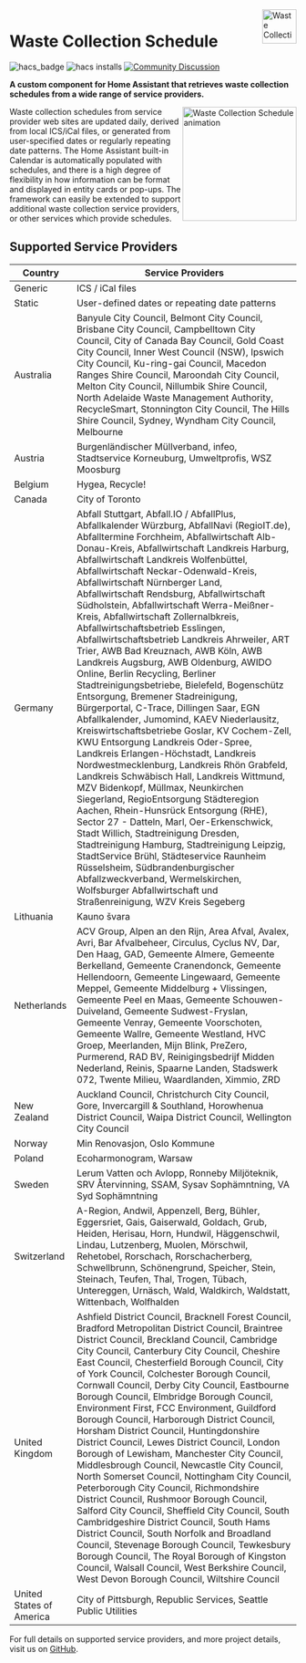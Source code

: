 <img src="https://raw.githubusercontent.com/mampfes/hacs_waste_collection_schedule/master/images/icon.png?raw=true" alt="Waste Collection Schedule logo" title="Waste Collection Schedule" align="right" height="60" />

# Waste Collection Schedule

![hacs_badge](https://img.shields.io/badge/HACS-Default-orange) ![hacs installs](https://img.shields.io/endpoint.svg?url=https%3A%2F%2Flauwbier.nl%2Fhacs%2Fwaste_collection_schedule) [![Community Discussion](https://img.shields.io/badge/Home%20Assistant%20Community-Discussion-orange)](https://community.home-assistant.io/t/waste-collection-schedule-framework/186492)

**A custom component for Home Assistant that retrieves waste collection schedules from a wide range of service providers.**

<img src="https://raw.githubusercontent.com/mampfes/hacs_waste_collection_schedule/master/images/wcs_animated.gif" alt="Waste Collection Schedule animation" title="Waste Collection Schedule" align="right" height="200" />

Waste collection schedules from service provider web sites are updated daily, derived from local ICS/iCal files, or generated from user-specified dates or regularly repeating date patterns. The Home Assistant built-in Calendar is automatically populated with schedules, and there is a high degree of flexibility in how information can be format and displayed in entity cards or pop-ups. The framework can easily be extended to support additional waste collection service providers, or other services which provide schedules.

## Supported Service Providers

| Country | Service Providers |
|--|--|
| Generic | ICS / iCal files |
| Static | User-defined dates or repeating date patterns |<!--Begin of country section-->
| Australia | Banyule City Council, Belmont City Council, Brisbane City Council, Campbelltown City Council, City of Canada Bay Council, Gold Coast City Council, Inner West Council (NSW), Ipswich City Council, Ku-ring-gai Council, Macedon Ranges Shire Council, Maroondah City Council, Melton City Council, Nillumbik Shire Council, North Adelaide Waste Management Authority, RecycleSmart, Stonnington City Council, The Hills Shire Council, Sydney, Wyndham City Council, Melbourne |
| Austria | Burgenländischer Müllverband, infeo, Stadtservice Korneuburg, Umweltprofis, WSZ Moosburg |
| Belgium | Hygea, Recycle! |
| Canada | City of Toronto |
| Germany | Abfall Stuttgart, Abfall.IO / AbfallPlus, Abfallkalender Würzburg, AbfallNavi (RegioIT.de), Abfalltermine Forchheim, Abfallwirtschaft Alb-Donau-Kreis, Abfallwirtschaft Landkreis Harburg, Abfallwirtschaft Landkreis Wolfenbüttel, Abfallwirtschaft Neckar-Odenwald-Kreis, Abfallwirtschaft Nürnberger Land, Abfallwirtschaft Rendsburg, Abfallwirtschaft Südholstein, Abfallwirtschaft Werra-Meißner-Kreis, Abfallwirtschaft Zollernalbkreis, Abfallwirtschaftsbetrieb Esslingen, Abfallwirtschaftsbetrieb Landkreis Ahrweiler, ART Trier, AWB Bad Kreuznach, AWB Köln, AWB Landkreis Augsburg, AWB Oldenburg, AWIDO Online, Berlin Recycling, Berliner Stadtreinigungsbetriebe, Bielefeld, Bogenschütz Entsorgung, Bremener Stadreinigung, Bürgerportal, C-Trace, Dillingen Saar, EGN Abfallkalender, Jumomind, KAEV Niederlausitz, Kreiswirtschaftsbetriebe Goslar, KV Cochem-Zell, KWU Entsorgung Landkreis Oder-Spree, Landkreis Erlangen-Höchstadt, Landkreis Nordwestmecklenburg, Landkreis Rhön Grabfeld, Landkreis Schwäbisch Hall, Landkreis Wittmund, MZV Bidenkopf, Müllmax, Neunkirchen Siegerland, RegioEntsorgung Städteregion Aachen, Rhein-Hunsrück Entsorgung (RHE), Sector 27 - Datteln, Marl, Oer-Erkenschwick, Stadt Willich, Stadtreinigung Dresden, Stadtreinigung Hamburg, Stadtreinigung Leipzig, StadtService Brühl, Städteservice Raunheim Rüsselsheim, Südbrandenburgischer Abfallzweckverband, Wermelskirchen, Wolfsburger Abfallwirtschaft und Straßenreinigung, WZV Kreis Segeberg |
| Lithuania | Kauno švara |
| Netherlands | ACV Group, Alpen an den Rijn, Area Afval, Avalex, Avri, Bar Afvalbeheer, Circulus, Cyclus NV, Dar, Den Haag, GAD, Gemeente Almere, Gemeente Berkelland, Gemeente Cranendonck, Gemeente Hellendoorn, Gemeente Lingewaard, Gemeente Meppel, Gemeente Middelburg + Vlissingen, Gemeente Peel en Maas, Gemeente Schouwen-Duiveland, Gemeente Sudwest-Fryslan, Gemeente Venray, Gemeente Voorschoten, Gemeente Wallre, Gemeente Westland, HVC Groep, Meerlanden, Mijn Blink, PreZero, Purmerend, RAD BV, Reinigingsbedrijf Midden Nederland, Reinis, Spaarne Landen, Stadswerk 072, Twente Milieu, Waardlanden, Ximmio, ZRD |
| New Zealand | Auckland Council, Christchurch City Council, Gore, Invercargill & Southland, Horowhenua District Council, Waipa District Council, Wellington City Council |
| Norway | Min Renovasjon, Oslo Kommune |
| Poland | Ecoharmonogram, Warsaw |
| Sweden | Lerum Vatten och Avlopp, Ronneby Miljöteknik, SRV Återvinning, SSAM, Sysav Sophämntning, VA Syd Sophämntning |
| Switzerland | A-Region, Andwil, Appenzell, Berg, Bühler, Eggersriet, Gais, Gaiserwald, Goldach, Grub, Heiden, Herisau, Horn, Hundwil, Häggenschwil, Lindau, Lutzenberg, Muolen, Mörschwil, Rehetobel, Rorschach, Rorschacherberg, Schwellbrunn, Schönengrund, Speicher, Stein, Steinach, Teufen, Thal, Trogen, Tübach, Untereggen, Urnäsch, Wald, Waldkirch, Waldstatt, Wittenbach, Wolfhalden |
| United Kingdom | Ashfield District Council, Bracknell Forest Council, Bradford Metropolitan District Council, Braintree District Council, Breckland Council, Cambridge City Council, Canterbury City Council, Cheshire East Council, Chesterfield Borough Council, City of York Council, Colchester Borough Council, Cornwall Council, Derby City Council, Eastbourne Borough Council, Elmbridge Borough Council, Environment First, FCC Environment, Guildford Borough Council, Harborough District Council, Horsham District Council, Huntingdonshire District Council, Lewes District Council, London Borough of Lewisham, Manchester City Council, Middlesbrough Council, Newcastle City Council, North Somerset Council, Nottingham City Council, Peterborough City Council, Richmondshire District Council, Rushmoor Borough Council, Salford City Council, Sheffield City Council, South Cambridgeshire District Council, South Hams District Council, South Norfolk and Broadland Council, Stevenage Borough Council, Tewkesbury Borough Council, The Royal Borough of Kingston Council, Walsall Council, West Berkshire Council, West Devon Borough Council, Wiltshire Council |
| United States of America | City of Pittsburgh, Republic Services, Seattle Public Utilities |
<!--End of country section-->

For full details on supported service providers, and more project details, visit us on [GitHub](https://github.com/mampfes/hacs_waste_collection_schedule).
